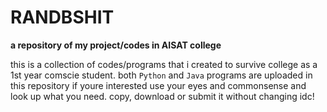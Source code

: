 # RANDBSHIT
**a repository of my project/codes in AISAT college**

this is a collection of codes/programs that i created to survive college as a 1st year comscie student.
both `Python` and `Java` programs are uploaded in this repository if youre interested use your eyes and commonsense and look up what you need. copy, download or submit it without changing idc!